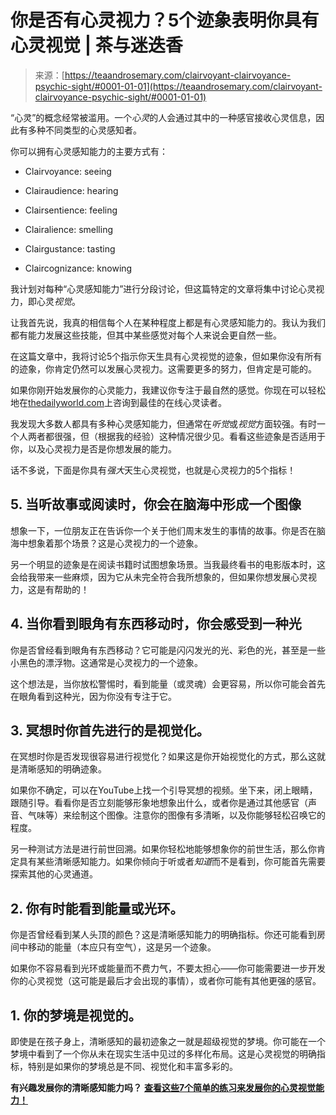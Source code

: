 <!--yml

category: 未分类

date: 2024-06-12 18:22:44

-->

# 你是否有心灵视力？5个迹象表明你具有心灵视觉 | 茶与迷迭香

> 来源：[https://teaandrosemary.com/clairvoyant-clairvoyance-psychic-sight/#0001-01-01](https://teaandrosemary.com/clairvoyant-clairvoyance-psychic-sight/#0001-01-01)

“心灵”的概念经常被滥用。一个*心灵*的人会通过其中的一种感官接收心灵信息，因此有多种不同类型的心灵感知者。

你可以拥有心灵感知能力的主要方式有：

+   Clairvoyance: seeing

+   Clairaudience: hearing

+   Clairsentience: feeling

+   Clairalience: smelling

+   Clairgustance: tasting

+   Claircognizance: knowing

我计划对每种“心灵感知能力”进行分段讨论，但这篇特定的文章将集中讨论心灵视力，即心灵*视觉*。

让我首先说，我真的相信每个人在某种程度上都是有心灵感知能力的。我认为我们都有能力发展这些技能，但其中某些感觉对每个人来说会更自然一些。

在这篇文章中，我将讨论5个指示你天生具有心灵视觉的迹象，但如果你没有所有的迹象，你肯定仍然可以发展心灵视力。这需要更多的努力，但肯定是可能的。

如果你刚开始发展你的心灵能力，我建议你专注于最自然的感觉。你现在可以轻松地在[thedailyworld.com](https://www.thedailyworld.com/national-marketplace/best-psychic-reading-online-100-free-psychic-readings-on-love-career-and-personal-life-matters/)上咨询到最佳的在线心灵读者。

我发现大多数人都具有多种心灵感知能力，但通常在*听觉*或*视觉*方面较强。有时一个人两者都很强，但（根据我的经验）这种情况很少见。看看这些迹象是否适用于你，以及心灵视力是否是你想发展的能力。

话不多说，下面是你具有*强大*天生心灵视觉，也就是心灵视力的5个指标！

## 5\. 当听故事或阅读时，你会在脑海中形成一个图像

想象一下，一位朋友正在告诉你一个关于他们周末发生的事情的故事。你是否在脑海中想象着那个场景？这是心灵视力的一个迹象。

另一个明显的迹象是在阅读书籍时试图想象场景。当我最终看书的电影版本时，这会给我带来一些麻烦，因为它从未完全符合我所想象的，但如果你想发展心灵视力，这是有帮助的！

## 4\. 当你看到眼角有东西移动时，你会感受到一种光

你是否曾经看到眼角有东西移动？它可能是闪闪发光的光、彩色的光，甚至是一些小黑色的漂浮物。这通常是心灵视力的一个迹象。

这个想法是，当你放松警惕时，看到能量（或灵魂）会更容易，所以你可能会首先在眼角看到这种光，因为你没有专注于它。

## 3\. 冥想时你首先进行的是视觉化。

在冥想时你是否发现很容易进行视觉化？如果这是你开始视觉化的方式，那么这就是清晰感知的明确迹象。

如果你不确定，可以在YouTube上找一个引导冥想的视频。坐下来，闭上眼睛，跟随引导。看看你是否立刻能够形象地想象出什么，或者你是通过其他感官（声音、气味等）来绘制这个图像。注意你的图像有多清晰，以及你能够轻松召唤它的程度。

另一种测试方法是进行前世回溯。如果你轻松地能够想象你的前世生活，那么你肯定具有某些清晰感知能力。如果你倾向于听或者*知道*而不是看到，你可能首先需要探索其他的心灵通道。

## 2\. 你有时能看到能量或光环。

你是否曾经看到某人头顶的颜色？这是清晰感知能力的明确指标。你还可能看到房间中移动的能量（本应只有空气），这是另一个迹象。

如果你不容易看到光环或能量而不费力气，不要太担心——你可能需要进一步开发你的心灵视觉（这可能是最后才会出现的事情），或者你可能有其他更强的感官。

## 1\. 你的梦境是视觉的。

即使是在孩子身上，清晰感知的最初迹象之一就是超级视觉的梦境。你可能在一个梦境中看到了一个你从未在现实生活中见过的多样化布局。这是心灵视觉的明确指标，特别是如果你的梦境总是不同、视觉化和丰富多彩的。

**有兴趣发展你的清晰感知能力吗？** **[查看这些7个简单的练习来发展你的心灵视觉能力！](https://teaandrosemary.com/7-easy-exercises-to-develop-strong-clairvoyance/)**
